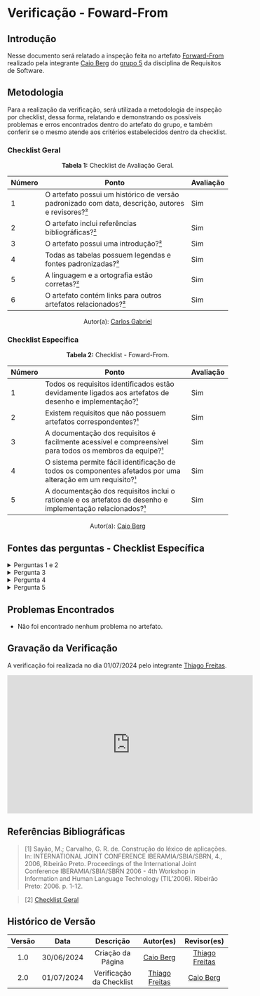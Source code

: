 # Verificação - Foward-From

## Introdução

Nesse documento será relatado a inspeção feita no artefato [Forward-From](https://requisitos-de-software.github.io/2024.1-Gov.br/#/pos-rastreabilidade/forward_from) realizado pela integrante [Caio Berg](https://github.com/Caio-bergbjj) do [grupo 5](https://requisitos-de-software.github.io/2024.1-Gov.br/#/) da disciplina de Requisitos de Software.

## Metodologia

Para a realização da verificação, será utilizada a metodologia de inspeção por checklist, dessa forma, relatando e demonstrando os possíveis problemas e erros encontrados dentro do artefato do grupo, e também conferir se o mesmo atende aos critérios estabelecidos dentro da checklist.


### Checklist Geral

<font><p style="text-align: center">**Tabela 1:** Checklist de Avaliação Geral.</p></font>

| Número  | Ponto                                                                                                           | Avaliação         |
|-----|----------------------------------------------------------------------------------------------------------------------|------------------|
| 1   | O artefato possui um histórico de versão padronizado com data, descrição, autores e revisores?[²](#ref2)                        |           Sim       |
| 2   | O artefato inclui referências bibliográficas?[²](#ref2)                                                                         |             Sim     |
| 3   | O artefato possui uma introdução?[²](#ref2)                                                                                     |         Sim         |
| 4   | Todas as tabelas possuem legendas e fontes padronizadas?[²](#ref2)                                                              |               Sim   |
| 5   | A linguagem e a ortografia estão corretas?[²](#ref2)                                                                            |           Sim       |
| 6   | O artefato contém links para outros artefatos relacionados?[²](#ref2)                                                           |                 Sim |

<div align="center">Autor(a): <a href="https://github.com/TheCarlosRamos">Carlos Gabriel</a></div>

### Checklist Específica

<font><p style="text-align: center">**Tabela 2:** Checklist - Foward-From.</p></font>

| Número | Ponto | Avaliação |
| ------------- | ------------- | ------------- |
| 1      | Todos os requisitos identificados estão devidamente ligados aos artefatos de desenho e implementação?[¹](#ref1)                                  |  Sim |
| 2      | Existem requisitos que não possuem artefatos correspondentes?[¹](#ref1)                              |      Sim     |
| 3      | A documentação dos requisitos é facilmente acessível e compreensível para todos os membros da equipe?[¹](#ref1)  |    Sim  |
| 4      | O sistema permite fácil identificação de todos os componentes afetados por uma alteração em um requisito?[¹](#ref1)                      |     Sim      |
| 5      | A documentação dos requisitos inclui o rationale e os artefatos de desenho e implementação relacionados?[¹](#ref1)         |  Sim  |

<div align="center">Autor(a): <a href="https://github.com/Caio-bergbjj">Caio Berg</a></div>

## Fontes das perguntas - Checklist Específica

</details>
<details><summary>Perguntas 1 e 2</summary>
<img src="assets/verificacao/foward1.png" alt="ref" width="700"/>
</details>

</details>
<details><summary>Pergunta 3</summary>
<img src="assets/verificacao/foward2.png" alt="ref" width="700"/>
</details>

</details>
<details><summary>Pergunta 4</summary>
<img src="assets/verificacao/foward3.png" alt="ref" width="700"/>
</details>

</details>
<details><summary>Pergunta 5</summary>
<img src="assets/verificacao/foward4.png" alt="ref" width="700"/>
</details>


## Problemas Encontrados
- Não foi encontrado nenhum problema no artefato.

## Gravação da Verificação

A verificação foi realizada no dia 01/07/2024 pelo integrante [Thiago Freitas](https://github.com/thiagorfreitas).

<iframe width="560" height="315" src="https://www.youtube.com/embed/dIYJw5unshU?si=CdVkufgAjXobFXkn" title="YouTube video player" frameborder="0" allow="accelerometer; autoplay; clipboard-write; encrypted-media; gyroscope; picture-in-picture; web-share" referrerpolicy="strict-origin-when-cross-origin" allowfullscreen></iframe>

## Referências Bibliográficas

<a id="ref1"></a>

> [1] Sayão, M.; Carvalho, G. R. de. Construção do léxico de aplicações. In: INTERNATIONAL JOINT CONFERENCE IBERAMIA/SBIA/SBRN, 4., 2006, Ribeirão Preto. Proceedings of the International Joint Conference IBERAMIA/SBIA/SBRN 2006 - 4th Workshop in Information and Human Language Technology (TIL’2006). Ribeirão Preto: 2006. p. 1-12.

<a id="ref2"></a>

> [2] [Checklist Geral](verificacao/grupo_4/verificacao_grupo4.md#metodologia)


## Histórico de Versão

| Versão |    Data    |                      Descrição                      |      Autor(es)      | Revisor(es)  |
| :----: | :--------: | :-------------------------------------------------: | :-----------------: | :----------: |
|  1.0   | 30/06/2024 | Criação da Página | [Caio Berg](https://github.com/Caio-bergbjj) |   [Thiago Freitas](https://github.com/thiagorfreitas) |
|  2.0   | 01/07/2024 | Verificação da Checklist | [Thiago Freitas](https://github.com/thiagorfreitas) | [Caio Berg](https://github.com/Caio-bergbjj)  |
